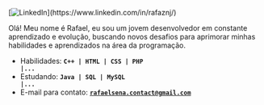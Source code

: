 [![LinkedIn](https://img.shields.io/badge/LinkedIn-blue?style=for-the-badge&logo=linkedin&logoColor=white&target="_blank")](https://www.linkedin.com/in/rafaznj/)

Olá! Meu nome é Rafael, eu sou um jovem desenvolvedor em constante aprendizado e evolução, buscando novos desafios para aprimorar minhas habilidades e aprendizados na área da programação. 
- Habilidades: <code>**C++ | HTML | CSS | PHP |...**</code>
- Estudando: <code>**Java | SQL | MySQL |...**</code>
- E-mail para contato: <code>**rafaelsena.contact@gmail.com**</code>
